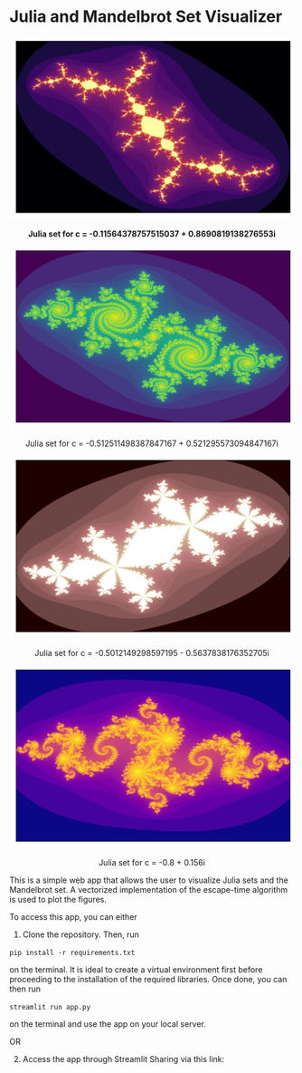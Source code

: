 # Julia and Mandelbrot Set Visualizer


<p align="center"><img src="sample_images/samp1.png" width="600"/></p>
<p align="center"><strong>Julia set for c = -0.11564378757515037 + 0.8690819138276553i</strong></p>

![](sample_images/samp3.png)
<p align="center">Julia set for c = -0.512511498387847167 + 0.521295573094847167i</p>

![](sample_images/samp6.png)
<p align="center">Julia set for c = -0.5012149298597195 - 0.5637838176352705i</p>

![](sample_images/samp7.png)
<p align="center">Julia set for c = -0.8 + 0.156i</p>

This is a simple web app that allows the user to visualize Julia sets and the Mandelbrot set. A vectorized implementation of the escape-time algorithm is used to plot the figures.

To access this app, you can either

1. Clone the repository. Then, run 

`pip install -r requirements.txt`

on the terminal. It is ideal to create a virtual environment first before proceeding to the installation of the required libraries. Once done, you can then run

`streamlit run app.py`

on the terminal and use the app on your local server.

OR

2. Access the app through Streamlit Sharing via this link: 